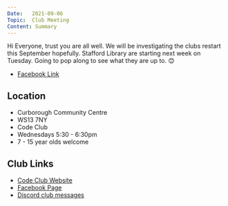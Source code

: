 ```yaml
---
Date:   2021-09-06
Topic:  Club Meeting
Content: Summary
---
```



Hi Everyone, trust you are all well. We will be investigating the clubs restart this September hopefully. Stafford Library are starting next week on Tuesday. Going to pop along to see what they are up to. 😊

* [Facebook Link](https://www.facebook.com/1481985248595237/posts/4067988389994897/)

## Location

* Curborough Community Centre
* WS13 7NY
* Code Club
* Wednesdays 5:30 - 6:30pm
* 7 - 15 year olds welcome

## Club Links

* [Code Club Website](https://lichfield-code-club.github.io/)
* [Facebook Page](https://www.facebook.com/LichfieldCoders)
* [Discord club messages](https://discord.gg/szz6xGK)
